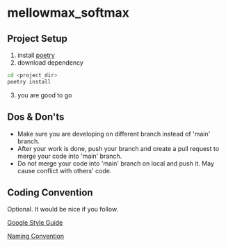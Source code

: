 # mellowmax_softmax

## Project Setup

1. install [poetry](https://python-poetry.org/docs/#osx--linux--bashonwindows-install-instructions)
2. download dependency
```bash
cd <project_dir>
poetry install
```
3. you are good to go

## Dos & Don'ts
- Make sure you are developing on different branch instead of 'main' branch.
- After your work is done, push your branch and create a pull request to merge your code into 'main' branch.
- Do not merge your code into 'main' branch on local and push it. May cause conflict with others' code.

## Coding Convention
Optional. It would be nice if you follow.

[Google Style Guide](https://google.github.io/styleguide/pyguide.html)

[Naming Convention](https://google.github.io/styleguide/pyguide.html#s3.16-naming)
